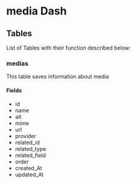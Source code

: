 # media Dash

## Tables

List of Tables with their function described below:

### medias

This table saves information about media

#### Fields

- id
- name
- alt
- mime
- url
- provider
- related_id
- related_type
- related_field
- order
- created_At
- updated_At
